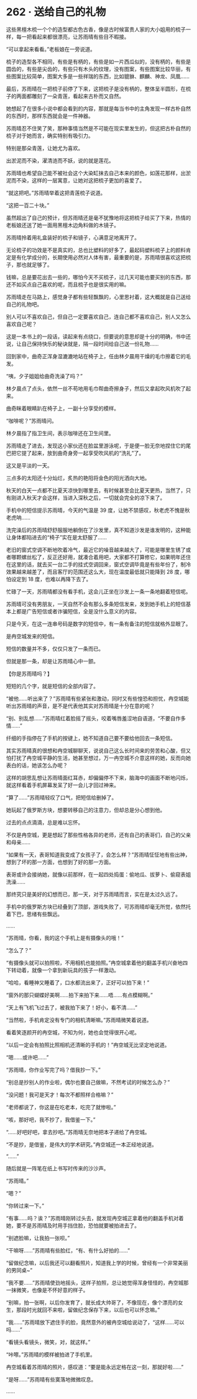 # 262 · 送给自己的礼物

这些黑檀木梳一个个的造型都古色古香，像是古时候富贵人家的大小姐用的梳子一样，每一把看起来都很漂亮，让苏雨晴有些目不暇接。

“可以拿起来看看。”老板娘在一旁说道。

梳子的造型各不相同，有些是有柄的，有些是如一片西瓜似的，没有柄的，有些是圆齿的，有些是尖齿的，有些只有木头的纹理，没有图案，有些图案比较华丽，有些图案比较简单，图案大多是一些祥瑞的东西，比如貔貅、麒麟、神龙、凤凰……

最后，苏雨晴在一把梳子前停了下来，这把梳子是没有柄的，整体呈半圆形，在梳子的两面都雕刻了一朵青莲，看起来古朴而又自然。

她想起了在很多小说中都会看到的内容，那就是每当书中的主角发现一样古朴自然的东西时，那样东西就会是一件神器。

苏雨晴忍不住笑了笑，那种事情当然是不可能在现实里发生的，但这把古朴自然的梳子对于她而言，确实特别有吸引力。

特别是那朵青莲，让她尤为喜欢。

出淤泥而不染，濯清涟而不妖，说的就是莲花。

苏雨晴也希望自己能不被社会这个大染缸抹去自己本来的颜色，如莲花那样，出淤泥而不染，这样的一层寓意，让她对这把梳子更加的喜爱了。

“就这把吧。”苏雨晴举着这把青莲梳子说道。

“这把一百二十块。”

虽然超出了自己的预计，但苏雨晴还是毫不犹豫地将这把梳子给买了下来，热情的老板娘还送了她一面用黑檀木边角料做的木镜子。

苏雨晴拎着用礼盒装好的梳子和镜子，心满意足地离开了。

无论梳子的功效是不是真实的，总也比塑料的好多了，最起码塑料梳子上的颜料肯定是有化学成分的，长期使用必然对人体有害，最重要的是，苏雨晴很喜欢这把梳子，那也就足够了。

钱嘛，总是要花出去一些的，哪怕今天不买梳子，过几天可能也要买别的东西，那还不如买点自己喜欢的呢，而且梳子也是很实用的嘛。

苏雨晴走在马路上，感觉身子都有些轻飘飘的，心里思衬着，这大概就是自己送给自己的礼物吧。

别人可以不喜欢自己，但自己一定要喜欢自己，连自己都不喜欢自己，别人又怎么喜欢自己呢？

这是一本书上的一段话，读起来有点绕口，但要说的意思却是十分的明确，书中还说，让自己保持快乐的秘诀就是，隔一段时间给自己送一份礼物……

回到家中，曲奇正浑身湿漉漉地站在椅子上，任由林夕晨用干燥的毛巾擦着它的毛发。

“咦，夕子姐姐给曲奇洗澡了吗？”

林夕晨点了点头，依然一丝不苟地用毛巾帮曲奇擦身子，然后又拿起吹风机吹了起来。

曲奇眯着眼睛趴在椅子上，一副十分享受的模样。

“咖啡呢？”苏雨晴问。

林夕晨指了指卫生间，表示咖啡还在卫生间里。

苏雨晴走了进去，发现这小家伙还在脸盆里游泳呢，于是便一脸无奈地捏住它的尾巴把它提了起来，放到曲奇身旁一起享受吹风机的“洗礼”了。

这又是平淡的一天。

三点多的太阳还十分灿烂，炙热的艳阳将金色的阳光洒向大地。

秋天的白天一点都不比夏天凉快到哪里去，有时候甚至会比夏天更热，当然了，只有刚进入秋天才会这样，当进入深秋之后，一切就会完全的凉下来了。

手机中的短信提示苏雨晴，今天的气温是 39 度，让她不禁感叹，秋老虎不愧是秋老虎呐……

洗完澡后的苏雨晴舒舒服服地躺倒在了沙发里，真不知道沙发是谁发明的，这种能让身体都陷进去的“椅子”实在是太舒服了……

老旧的窗式空调不断地吹着冷气，最近它的噪音越来越大了，可能是哪里生锈了或者哪颗螺丝松了，反正还好用，就凑合着用吧，大家都不打算修它，如果明年还住在这里的话，就去买一台二手的挂式空调回来，窗式空调毕竟是有些年份了，制冷效果越来越差了，而且客厅的范围还这么大，现在温度最低就只能降到 28 度，哪怕设定到 18 度，也难以再降下去了。

忙碌了一天，苏雨晴都没有看手机，这会儿正坐在沙发上一条一条地翻着短信呢。

苏雨晴可没有男朋友，一天自然不会有那么多条短信发来，发到她手机上的短信基本上都是广告短信或者诈骗短信，全是没什么意义的内容。

只是今天，在这一连串号码是数字的短信中，有一条有备注的短信就格外显眼了。

是冉空城发来的短信。

短信的数量并不多，仅仅只发了一条而已。

但就是那一条，却是让苏雨晴心中一颤。

【你是苏雨晴吗？】

短短的几个字，就是短信的全部内容了。

“被他……听出来了？”苏雨晴有些紧张和激动，同时又有些惶恐和担忧，冉空城能听出苏雨晴的声音，是不是代表他其实对苏雨晴是十分在意的呢？

“别、别乱想……”苏雨晴红着脸摇了摇头，咬着嘴唇羞涩地自语道，“不要自作多情……”

纤细的手指停在了手机的按键上，她不知道自己要不要给他回去一条短信。

其实苏雨晴真的很想和冉空城聊聊天，说说自己这么长时间来的劳苦和心酸，但又怕打扰了冉空城平静的生活，她甚至想过，万一冉空城不介意这样的她，反而向她表白的话，她该怎么办呢？

这样的胡思乱想让苏雨晴面红耳赤，却偏偏停不下来，脑海中的画面不断地闪烁，就这样看着手机屏幕发呆了好一会儿才回过神来。

“算了……”苏雨晴轻叹了口气，把短信给删掉了。

她玩起了俄罗斯方块，想要转移自己的注意力，但却总是分心想到他。

过去的点点滴滴，总是难以忘怀。

不仅是冉空城，更是想起了那些性格各异的老师，还有自己的表哥们，自己的父亲和母亲……

“如果有一天，表哥知道我变成了女孩子了，会怎么样？”苏雨晴怔怔地有些出神，想到了坏的那一方面，也想到了好的那一方面。

表哥或许会接纳她，就像以前那样，在一起四处捣蛋：偷地瓜、拔萝卜、偷窥表姐洗澡……

那终究只是美好的幻想而已，那一天，对于苏雨晴而言，实在是太过久远了。

手机中的俄罗斯方块已经叠到了顶部，游戏失败了，可苏雨晴却毫无所觉，依然托着下巴，思绪有些飘远。

……

“苏雨晴，你看，我的这个手机上是有摄像头的哦！”

“怎么了？”

“有摄像头就可以拍照啦，不用相机也能拍照。”冉空城拿着他的翻盖手机兴奋地四下转动着，就像一个拿到新玩具的孩子一样激动。

“哈哈，看睡神又睡着了，口水都流出来了，正好可以拍下来！”

“窗外的那只蝴蝶好美啊……拍下来拍下来……唔……有点模糊啊。”

“天上有飞机飞过去了，被我拍下来了！好小，看不清……”

“当然啦，手机肯定没有专门的相机清晰嘛。”苏雨晴微笑着说道。

看着笑逐颜开的冉空城，不知为何，她也会觉得很开心呢。

“以后一定会有拍照比照相机还清晰的手机的！”冉空城无比坚定地说道。

“嗯……或许吧……”

“苏雨晴，你作业写完了吗？借我抄一下。”

“别总是抄别人的作业啦，偶尔也要自己做嘛，不然考试的时候怎么办？”

“没问题！我可是天才！每次不都照样合格嘛？”

“老师都说了，你这是在吃老本，吃完了就惨啦。”

“咳，那好吧，我不抄了，我借鉴一下。”

“……好吧好吧，拿去抄吧。”苏雨晴无奈地把本子递给了冉空城。

“不是抄，是借鉴，是伟大的学术研究。”冉空城还一本正经地说道。

“……”

随后就是一阵笔在纸上书写时传来的沙沙声。

“苏雨晴。”

“嗯？”

“你转过来一下。”

“有事……吗？诶？”苏雨晴刚转过头去，就发现冉空城正拿着他的翻盖手机对着她，要不是苏雨晴及时用手挡住脸，恐怕就要被拍进去了。

“别遮脸嘛，让我拍一张呗。”

“干嘛呀……”苏雨晴有些脸红，“有、有什么好拍的……”

“留做纪念嘛，以后我还可以翻看照片，知道我上学的时候，曾经有一个非常美丽的男同桌\~”

“我不要……”苏雨晴使劲地摇头，这样子拍照，总让她觉得浑身怪怪的，冉空城那一抹微笑，也像是不怀好意的样子。

“别嘛，拍一张啊，以后你发育了，就长成大帅哥了，不像现在，像个漂亮的女生，那段时光就回不来啦，留做纪念保存下来，以后也可以怀念嘛。”

“我……”苏雨晴放下遮住手的脸，竟然意外的被冉空城给说动了，“这样……可以吗……”

“看镜头看镜头，微笑，对，就这样。”

“咔嚓。”苏雨晴的模样被拍进了手机里。

冉空城看着苏雨晴的照片，感叹道：“要是能永远定格在这一刻，那就好啦……”

“是呀……”苏雨晴有些寞落地微微叹息。

……
